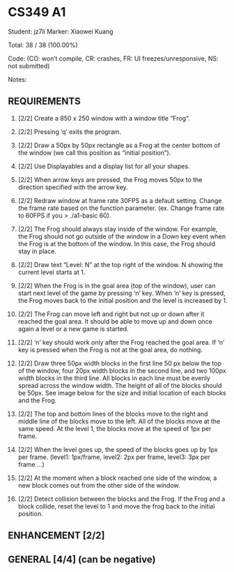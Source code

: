 # CS349 A1
Student: jz7li
Marker: Xiaowei Kuang


Total: 38 / 38 (100.00%)

Code: 
(CO: won’t compile, CR: crashes, FR: UI freezes/unresponsive, NS: not submitted)


Notes:   

## REQUIREMENTS

1. [2/2] Create a 850 x 250 window with a window title “Frog”.

2. [2/2] Pressing ‘q’ exits the program.

3. [2/2] Draw a 50px by 50px rectangle as a Frog at the center bottom of the window (we call this position as “initial position”).

4. [2/2] Use Displayables and a display list for all your shapes.

5. [2/2] When arrow keys are pressed, the Frog moves 50px to the direction specified with the arrow key.

6. [2/2] Redraw window at frame rate 30FPS as a default setting. Change the frame rate based on the function parameter. (ex. Change frame rate to 60FPS if you > ./a1-basic 60).

7. [2/2] The Frog should always stay inside of the window. For example, the Frog should not go outside of the window in a Down key event when the Frog is at the bottom of the window. In this case, the Frog should stay in place.

8. [2/2] Draw text “Level: N” at the top right of the window. N showing the current level starts at 1.

9. [2/2] When the Frog is in the goal area (top of the window), user can start next level of the game by pressing ‘n’ key. When ‘n’ key is pressed, the Frog moves back to the initial position and the level is increased by 1.

10. [2/2] The Frog can move left and right but not up or down after it reached the goal area. It should be able to move up and down once again a level or a new game is started.

11. [2/2] ‘n’ key should work only after the Frog reached the goal area. If ‘n’ key is pressed when the Frog is not at the goal area, do nothing.

12. [2/2] Draw three 50px width blocks in the first line 50 px below the top of the window, four 20px width blocks in the second line, and two 100px width blocks in the third line. All blocks in each line must be evenly spread across the window width. The height of all of the blocks should be 50px. See image below for the size and initial location of each blocks and the Frog.

13. [2/2] The top and bottom lines of the blocks move to the right and middle line of the blocks move to the left. All of the blocks move at the same speed. At the level 1, the blocks move at the speed of 1px per frame.

14. [2/2] When the level goes up, the speed of the blocks goes up by 1px per frame. (level1: 1px/frame, level2: 2px per frame, level3: 3px per frame …)

15. [2/2] At the moment when a block reached one side of the window, a new block comes out from the other side of the window.

16. [2/2] Detect collision between the blocks and the Frog. If the Frog and a block collide, reset the level to 1 and move the frog back to the initial position.

## ENHANCEMENT [2/2]

## GENERAL [4/4] (can be negative)
